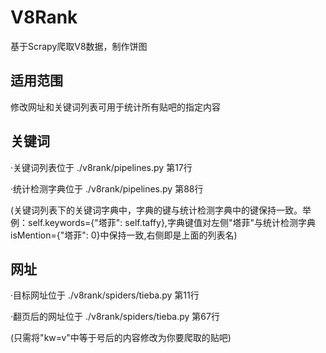 # V8Rank
基于Scrapy爬取V8数据，制作饼图

适用范围
---
修改网址和关键词列表可用于统计所有贴吧的指定内容

关键词
---
·关键词列表位于 ./v8rank/pipelines.py 第17行

·统计检测字典位于 ./v8rank/pipelines.py 第88行

(关键词列表下的关键词字典中，字典的键与统计检测字典中的键保持一致。举例：self.keywords={"塔菲": self.taffy},字典键值对左侧"塔菲"与统计检测字典isMention={"塔菲": 0}中保持一致,右侧即是上面的列表名)

网址
---
·目标网址位于 ./v8rank/spiders/tieba.py 第11行

·翻页后的网址位于 ./v8rank/spiders/tieba.py 第67行

(只需将"kw=v"中等于号后的内容修改为你要爬取的贴吧)
